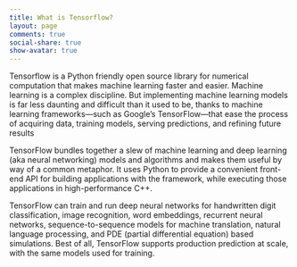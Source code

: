 ```yaml
---
title: What is Tensorflow?
layout: page
comments: true
social-share: true
show-avatar: true
---
```


Tensorflow is a Python friendly open source library for numerical computation that makes  machine learning faster and easier.
Machine learning is a complex discipline. But implementing machine learning models is far less daunting and difficult than it used to be, thanks to machine learning frameworks—such as Google’s TensorFlow—that ease the process of acquiring data, training models, serving predictions, and refining future results

TensorFlow bundles together a slew of machine learning and deep learning (aka neural networking) models and algorithms and makes them useful by way of a common metaphor. It uses Python to provide a convenient front-end API for building applications with the framework, while executing those applications in high-performance C++.

TensorFlow can train and run deep neural networks for handwritten digit classification, image recognition, word embeddings, recurrent neural networks, sequence-to-sequence models for machine translation, natural language processing, and PDE (partial differential equation) based simulations. Best of all, TensorFlow supports production prediction at scale, with the same models used for training.